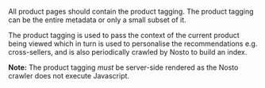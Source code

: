 All product pages should contain the product tagging. The product tagging can be the entire metadata or only a small subset of it.

The product tagging is used to pass the context of the current product being viewed which in turn is used to personalise the recommendations e.g. cross-sellers, and is also periodically crawled by Nosto to build an index.

**Note:** The product tagging _must_ be server-side rendered as the Nosto crawler does not execute Javascript.
